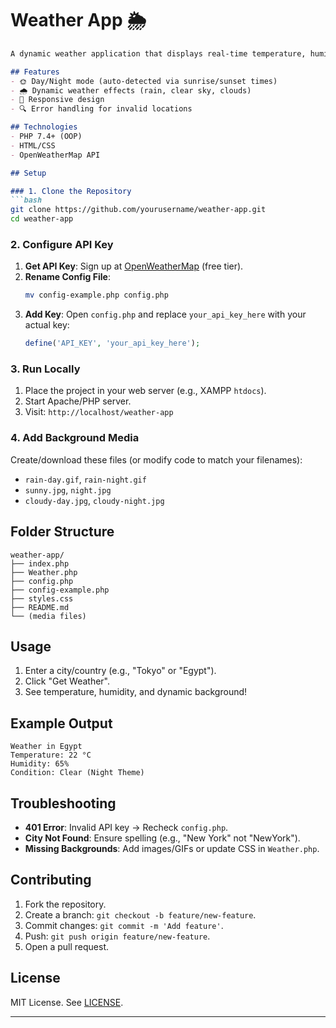 

# Weather App 🌦️

```markdown
A dynamic weather application that displays real-time temperature, humidity, and weather conditions. Changes background effects based on weather (rain, sun, clouds) and time of day (day/night). Built with PHP (OOP) and OpenWeatherMap API.

## Features
- 🌞 Day/Night mode (auto-detected via sunrise/sunset times)
- 🌧️ Dynamic weather effects (rain, clear sky, clouds)
- 📱 Responsive design
- 🔍 Error handling for invalid locations

## Technologies
- PHP 7.4+ (OOP)
- HTML/CSS
- OpenWeatherMap API

## Setup

### 1. Clone the Repository
```bash
git clone https://github.com/yourusername/weather-app.git
cd weather-app
```

### 2. Configure API Key
1. **Get API Key**: Sign up at [OpenWeatherMap](https://openweathermap.org/api) (free tier).
2. **Rename Config File**:
   ```bash
   mv config-example.php config.php
   ```
3. **Add Key**: Open `config.php` and replace `your_api_key_here` with your actual key:
   ```php
   define('API_KEY', 'your_api_key_here');
   ```

### 3. Run Locally
1. Place the project in your web server (e.g., XAMPP `htdocs`).
2. Start Apache/PHP server.
3. Visit: `http://localhost/weather-app`

### 4. Add Background Media
Create/download these files (or modify code to match your filenames):
- `rain-day.gif`, `rain-night.gif`
- `sunny.jpg`, `night.jpg`
- `cloudy-day.jpg`, `cloudy-night.jpg`

## Folder Structure
```
weather-app/
├── index.php
├── Weather.php
├── config.php
├── config-example.php
├── styles.css
├── README.md
└── (media files)
```

## Usage
1. Enter a city/country (e.g., "Tokyo" or "Egypt").
2. Click "Get Weather".
3. See temperature, humidity, and dynamic background!

## Example Output
```plaintext
Weather in Egypt
Temperature: 22 °C
Humidity: 65%
Condition: Clear (Night Theme)
```

## Troubleshooting
- **401 Error**: Invalid API key → Recheck `config.php`.
- **City Not Found**: Ensure spelling (e.g., "New York" not "NewYork").
- **Missing Backgrounds**: Add images/GIFs or update CSS in `Weather.php`.

## Contributing
1. Fork the repository.
2. Create a branch: `git checkout -b feature/new-feature`.
3. Commit changes: `git commit -m 'Add feature'`.
4. Push: `git push origin feature/new-feature`.
5. Open a pull request.

## License
MIT License. See [LICENSE](LICENSE).

---
